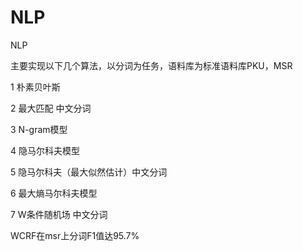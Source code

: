 # NLP
NLP

主要实现以下几个算法，以分词为任务，语料库为标准语料库PKU，MSR

1 朴素贝叶斯

2 最大匹配 中文分词

3 N-gram模型

4 隐马尔科夫模型

5 隐马尔科夫（最大似然估计）中文分词

6 最大熵马尔科夫模型

7 W条件随机场 中文分词

WCRF在msr上分词F1值达95.7%
